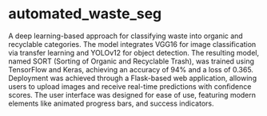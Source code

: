 # automated_waste_seg
A deep learning-based approach for classifying waste into organic and recyclable categories. The model integrates VGG16 for image classification via transfer learning and YOLOv12 for object detection. 
The resulting model, named SORT (Sorting of Organic and Recyclable Trash), was trained using TensorFlow and Keras, achieving an accuracy of 94% and a loss of 0.365.
Deployment was achieved through a Flask-based web application, allowing users to upload images and receive real-time predictions with confidence scores. The user interface was designed for ease of use, featuring modern elements like animated progress bars, and success indicators.
